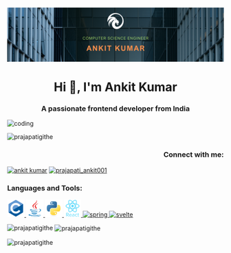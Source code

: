 ![logo](https://github.com/Prajapatigithe/Prajapatigithe/blob/main/Black%20and%20White%20Gradient%20Corporate%20Business%20Linkedin%20Banner%20Background%20Photo%20(1).png)
<h1 align="center">Hi 👋, I'm Ankit Kumar</h1>
<h3 align="center">A passionate frontend developer from India</h3>
<img algin="right" alt="coding" width="300"src="https://camo.githubusercontent.com/4d9f5ecceb711eec6e2018f38a5677dc657c9738d4a65ba3b928c41c0a45b439/68747470733a2f2f6d69726f2e6d656469756d2e636f6d2f6d61782f313336302f302a37513379765349765f7430696f4a2d5a2e676966">
<p align="left"> <img src="https://komarev.com/ghpvc/?username=prajapatigithe&label=Profile%20views&color=0e75b6&style=flat" alt="prajapatigithe" /> </p>

<h3 align="right">Connect with me:</h3>
<p align="left">
  <a href="https://linkedin.com/in/ankit kumar" target="blank"><img align="center" src="https://raw.githubusercontent.com/rahuldkjain/github-profile-readme-generator/master/src/images/icons/Social/linked-in-alt.svg" alt="ankit kumar" height="30" width="40" /></a>
<a href="https://instagram.com/prajapati_ankit001" target="blank" ><img align="center" src="https://raw.githubusercontent.com/rahuldkjain/github-profile-readme-generator/master/src/images/icons/Social/instagram.svg" alt="prajapati_ankit001" height="30" width="40" /></a>
</p>

<h3 align="left">Languages and Tools:</h3>
<p align="left"> <a href="https://www.cprogramming.com/" target="_blank" rel="noreferrer"> <img src="https://raw.githubusercontent.com/devicons/devicon/master/icons/c/c-original.svg" alt="c" width="40" height="40"/> </a> <a href="https://www.java.com" target="_blank" rel="noreferrer"> <img src="https://raw.githubusercontent.com/devicons/devicon/master/icons/java/java-original.svg" alt="java" width="40" height="40"/> </a> <a href="https://www.python.org" target="_blank" rel="noreferrer"> <img src="https://raw.githubusercontent.com/devicons/devicon/master/icons/python/python-original.svg" alt="python" width="40" height="40"/> </a> <a href="https://reactjs.org/" target="_blank" rel="noreferrer"> <img src="https://raw.githubusercontent.com/devicons/devicon/master/icons/react/react-original-wordmark.svg" alt="react" width="40" height="40"/> </a> <a href="https://spring.io/" target="_blank" rel="noreferrer"> <img src="https://www.vectorlogo.zone/logos/springio/springio-icon.svg" alt="spring" width="40" height="40"/> </a> <a href="https://svelte.dev" target="_blank" rel="noreferrer"> <img src="https://upload.wikimedia.org/wikipedia/commons/1/1b/Svelte_Logo.svg" alt="svelte" width="40" height="40"/> </a> </p>

<p><img align="left" src="https://github-readme-stats.vercel.app/api/top-langs?username=prajapatigithe&show_icons=true&locale=en&layout=compact" alt="prajapatigithe" /></p>

<p>&nbsp;<img align="center" src="https://github-readme-stats.vercel.app/api?username=prajapatigithe&show_icons=true&locale=en" alt="prajapatigithe" /></p>

<p><img align="center" src="https://github-readme-streak-stats.herokuapp.com/?user=prajapatigithe&" alt="prajapatigithe" /></p>

